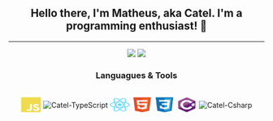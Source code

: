 <h2 align="center"> Hello there, I'm Matheus, aka Catel. I'm a programming enthusiast! 👋 </h2>
<hr>
<div align="center">
  <img height="150em" src="https://github-readme-stats.vercel.app/api?username=cateldev&show_icons=true&theme=dracula&include_all_commits=true&count_private=true"/>
  <img height="150em" src="https://github-readme-stats.vercel.app/api/top-langs/?username=cateldev&layout=compact&langs_count=7&theme=dracula"/>
</div>

<div align="center"> <h3>Languagues & Tools</h3> </div>
<div style="display: inline_block" align="center"><br>
  <img align="center" alt="Catel-Js" height="30" width="40" src="https://raw.githubusercontent.com/devicons/devicon/master/icons/javascript/javascript-plain.svg">
  <img align="center" alt="Catel-TypeScript" height="30" widht="40" src="https://cdn.jsdelivr.net/gh/devicons/devicon/icons/typescript/typescript-original.svg" />
  <img align="center" alt="Catel-React" height="30" width="40" src="https://raw.githubusercontent.com/devicons/devicon/master/icons/react/react-original.svg">
  <img align="center" alt="Catel-HTML" height="30" width="40" src="https://raw.githubusercontent.com/devicons/devicon/master/icons/html5/html5-original.svg">
  <img align="center" alt="Catel-CSS" height="30" width="40" src="https://raw.githubusercontent.com/devicons/devicon/master/icons/css3/css3-original.svg">
  <img align="center" alt="Catel-Csharp" height="30" width="40" src="https://raw.githubusercontent.com/devicons/devicon/master/icons/csharp/csharp-original.svg">
  <img align="center" alt="Catel-Csharp" height="30" width="40" src="https://cdn.jsdelivr.net/gh/devicons/devicon/icons/dotnetcore/dotnetcore-original.svg" />
</div>
